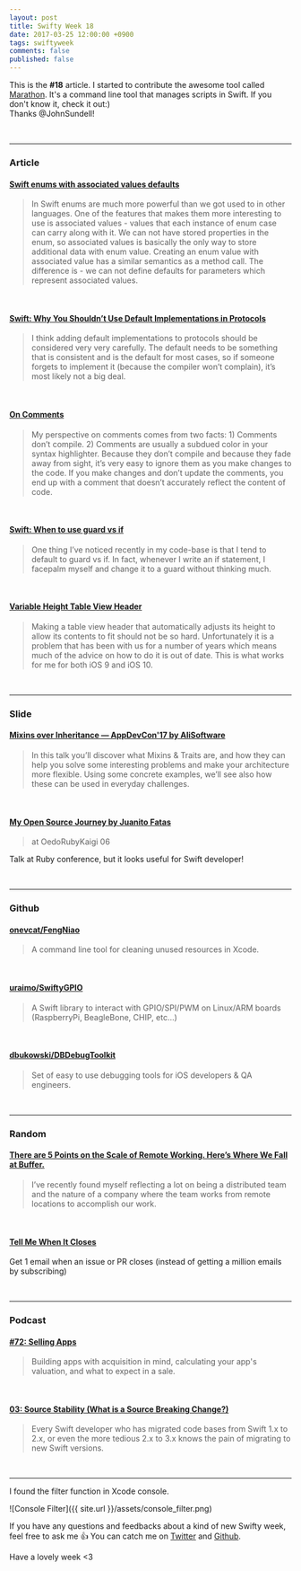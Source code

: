 ```yaml
---
layout: post
title: Swifty Week 18
date: 2017-03-25 12:00:00 +0900
tags: swiftyweek
comments: false
published: false
---
```


This is the **#18** article. I started to contribute the awesome tool called [Marathon](https://github.com/JohnSundell/Marathon). It's a command line tool that manages scripts in Swift. If you don't know it, check it out:)  
Thanks @JohnSundell!

<br>

---

### Article

#### [Swift enums with associated values defaults](http://ilya.puchka.me/swift-enums-with-associated-values-defaults/)

> In Swift enums are much more powerful than we got used to in other languages. One of the features that makes them more interesting to use is associated values - values that each instance of enum case can carry along with it. We can not have stored properties in the enum, so associated values is basically the only way to store additional data with enum value. Creating an enum value with associated value has a similar semantics as a method call. The difference is - we can not define defaults for parameters which represent associated values.

<br>

#### [Swift: Why You Shouldn’t Use Default Implementations in Protocols](https://www.natashatherobot.com/swift-use-default-implementations-protocols/)

> I think adding default implementations to protocols should be considered very very carefully. The default needs to be something that is consistent and is the default for most cases, so if someone forgets to implement it (because the compiler won’t complain), it’s most likely not a big deal.

<br>

#### [On Comments](http://khanlou.com/2017/03/on-comments/)

> My perspective on comments comes from two facts: 1) Comments don’t compile. 2) Comments are usually a subdued color in your syntax highlighter. Because they don’t compile and because they fade away from sight, it’s very easy to ignore them as you make changes to the code. If you make changes and don’t update the comments, you end up with a comment that doesn’t accurately reflect the content of code.

<br>

#### [Swift: When to use guard vs if](https://www.natashatherobot.com/swift-when-to-use-guard-vs-if/)

> One thing I’ve noticed recently in my code-base is that I tend to default to guard vs if. In fact, whenever I write an if statement, I facepalm myself and change it to a guard without thinking much.

<br>

#### [Variable Height Table View Header](https://useyourloaf.com/blog/variable-height-table-view-header/)

> Making a table view header that automatically adjusts its height to allow its contents to fit should not be so hard. Unfortunately it is a problem that has been with us for a number of years which means much of the advice on how to do it is out of date. This is what works for me for both iOS 9 and iOS 10.

<br>

---

### Slide

#### [Mixins over Inheritance — AppDevCon'17 by AliSoftware](https://speakerdeck.com/alisoftware/mixins-over-inheritance-appdevcon-17)

> In this talk you’ll discover what Mixins & Traits are, and how they can help you solve some interesting problems and make your architecture more flexible. Using some concrete examples, we’ll see also how these can be used in everyday challenges.

<br>

#### [My Open Source Journey by Juanito Fatas](https://speakerdeck.com/juanitofatas/my-open-source-journey)

> at OedoRubyKaigi 06

Talk at Ruby conference, but it looks useful for Swift developer!

<br>

---

### Github

#### [onevcat/FengNiao](https://github.com/onevcat/FengNiao)

> A command line tool for cleaning unused resources in Xcode.

<br>

#### [uraimo/SwiftyGPIO](https://github.com/uraimo/SwiftyGPIO)

> A Swift library to interact with GPIO/SPI/PWM on Linux/ARM boards (RaspberryPi, BeagleBone, CHIP, etc...)

<br>

#### [dbukowski/DBDebugToolkit](https://github.com/dbukowski/DBDebugToolkit)

> Set of easy to use debugging tools for iOS developers & QA engineers.

<br>

---

### Random

#### [There are 5 Points on the Scale of Remote Working. Here’s Where We Fall at Buffer.](https://open.buffer.com/remote-working-scale/)

> I’ve recently found myself reflecting a lot on being a distributed team and the nature of a company where the team works from remote locations to accomplish our work.

<br>

#### [Tell Me When It Closes](https://tellmewhenitcloses.com/)

Get 1 email when an issue or PR closes (instead of getting a million emails by subscribing)

<br>

---

### Podcast

#### [#72: Selling Apps](https://www.relay.fm/radar/72)

> Building apps with acquisition in mind, calculating your app's valuation, and what to expect in a sale.

<br>

#### [03: Source Stability (What is a Source Breaking Change?)](https://spec.fm/podcasts/swift-unwrapped/61851)

> Every Swift developer who has migrated code bases from Swift 1.x to 2.x, or even the more tedious 2.x to 3.x knows the pain of migrating to new Swift versions.

<br>

---

I found the filter function in Xcode console.

![Console Filter]({{ site.url }}/assets/console_filter.png)

If you have any questions and feedbacks about a kind of new Swifty week, feel free to ask me :+1:
You can catch me on [Twitter](https://twitter.com/pixyzehn) and [Github](https://github.com/pixyzehn).

Have a lovely week <3


